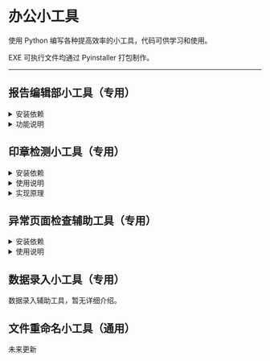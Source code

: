 # 办公小工具

使用 Python 编写各种提高效率的小工具，代码可供学习和使用。

EXE 可执行文件均通过 Pyinstaller 打包制作。

*****

## 报告编辑部小工具（专用）

<details>
    <summary>安装依赖</summary>

* pip install pysimplegui

</details>

<details>
    <summary>功能说明</summary>

### 营养成分表计算

* 数值修约规则为四舍六入五成双。
* NRV% 均使用修约数值进行计算。
* NRV% 计算结果数值在 0.5%~1.0% 之间时均修约为1%。
* 从 Word 文档复制五项营养成分数值（包括单位），点击按钮可自动导入并填充数值。
* 输入数值点击计算，程序会根据“蛋白质”、“脂肪”、“碳水化合物”的修约数值计算得出能量数值，计算公式为：能量=蛋白质×17+脂肪×37+碳水化合物×17。并将能量的计算数值与输入数值进行对比，检查两者数值之差是否超过
  20.0，若相差不大于 20.0，以绿色文本展示计算结果；反之以红色文本展示计算结果。
* 能量计算结果分别为：原始计算数值，修约计算数值，NRV% 原始百分比，NRV% 修约百分比。

### 脱水率限值计算

* 数值修约规则为四舍六入五成双。
* 点击常见样品按钮可自动填充部分数值。
* 已知脱水率时，鲜品水分输入100，本品水分输入脱水率数值即可。
* 脱水率计算公式：（鲜品水分-本品水分）÷（1-本品水分）
* 限值折算公式：项目限值÷（1-脱水率）
* 点击计算后，再次点击复制备注按钮可智能复制相对应的备注内容至剪贴板。

### 固体饮料限值计算

* 数值修约规则为四舍六入五成双。
* 限值折算结果最多保留四位小数。
* 点击常见固体饮料按钮可自动填充部分数值。
* 固体饮料限值折算公式：（（样品量+水）÷样品量）×项目限值
* 点击计算后，再次点击复制备注可智能复制相对应的备注内容至剪贴板。

### 常用内容剪贴板

* 点击按钮即可复制相对应的无格式文本至剪贴板。

</details>

## 印章检测小工具（专用）

<details>
    <summary>安装依赖</summary>

* pip install fitz
* pip install PyMuPDF
* pip install opencv-python
* pip install pysimplegui
* pip install openpyxl

</details>

<details>
    <summary>使用说明</summary>

**检测扫描件（PDF 格式）中每页是否存在红色圆形印章。**

程序检测完成后会在 PDF 文件所在文件夹生成同名 xlsx 文件，该文件包含检测结果；另外还会在程序所在文件夹生成检测记录文件。

程序默认仅保存异常结果，当生成的 xlsx 文件名称以 “ _正常 ” 结尾时说明该 PDF 文件均为正常页；当选择保存全部结果时，文件检测结果不会在 xlsx 文件名体现，需要打开 xlsx 文件查看完整检测结果。

低性能模式：减少程序检测文件时占用的内存，但是会增加检测文件所用的时间，建议低配置电脑或处理大文件时启用。

| 状态    | 含义              |
|-------|-----------------|
| True  | 正常页，检测到印章       |
| False | 异常页，未检测到印章      |
| None  | 未知页，红色区域过大，跳过检测 |

</details>

<details>
    <summary>实现原理</summary>

1. 将 PDF 文件中的每页转换成图像
2. 将每页的图像从 BGR 颜色空间转换成 HSV 颜色空间
3. 在 HSV 颜色空间下提取图像的红色部分
4. 对提取到的红色部分进行膨胀形态学操作
5. 将膨胀后的图像转换成灰度图
6. 使用霍夫圆变换在灰度图中检测圆

</details>

## 异常页面检查辅助工具（专用）

<details>
    <summary>安装依赖</summary>

* pip install fitz
* pip install PyMuPDF
* pip install pysimplegui
* pip install pandas
* pip install openpyxl

</details>

<details>
    <summary>使用说明</summary>

**本程序需要配合“印章检测小工具”使用，且“印章检测小工具”版本要求≥0.1.1。**

程序启动时会自动扫描当前目录，读取检测记录文件获取 PDF 文件检测记录，需要将本程序与“印章检测小工具”放置于同一文件夹内（非必需）

在程序主界面点击选中需要检查的文件，然后点击“检查文件”按钮开始预览检查；或者点击“浏览文件”选择 XLSX 格式的检测结果文件，如果选择的文件含有非正常页，程序会自动开始预览检查。

低性能模式：减少程序处理文件时占用的内存，但是会增加处理文件所用的时间，建议低配置电脑或处理大文件时启用。

</details>

## 数据录入小工具（专用）
数据录入辅助工具，暂无详细介绍。

## 文件重命名小工具（通用）

未来更新
